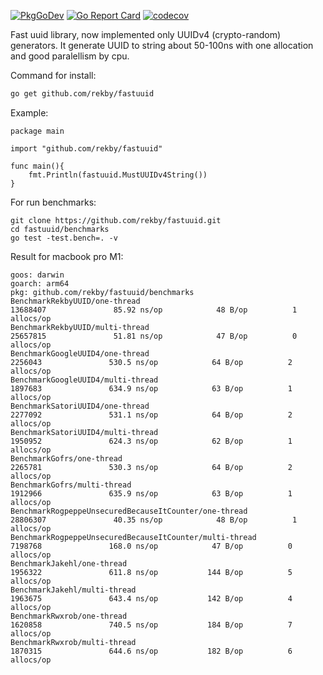 [![PkgGoDev](https://pkg.go.dev/badge/github.com/rekby/fastuuid)](https://pkg.go.dev/github.com/rekby/fastuuid)
[![Go Report Card](https://goreportcard.com/badge/github.com/rekby/fastuuid)](https://goreportcard.com/report/github.com/rekby/fastuuid)
[![codecov](https://codecov.io/gh/rekby/fastuuid/branch/main/graph/badge.svg?token=AIGUP7QYV2)](https://codecov.io/gh/rekby/fastuuid)

Fast uuid library, now implemented only UUIDv4 (crypto-random) generators.
It generate UUID to string about 50-100ns with one allocation and good paralellism by cpu.

Command for install:

```bash
go get github.com/rekby/fastuuid
```

Example:

```golang
package main

import "github.com/rekby/fastuuid"

func main(){
	fmt.Println(fastuuid.MustUUIDv4String())
}

```

For run benchmarks:

```
git clone https://github.com/rekby/fastuuid.git
cd fastuuid/benchmarks
go test -test.bench=. -v
```

Result for macbook pro M1:

```
goos: darwin
goarch: arm64
pkg: github.com/rekby/fastuuid/benchmarks
BenchmarkRekbyUUID/one-thread                                        13688407               85.92 ns/op            48 B/op          1 allocs/op
BenchmarkRekbyUUID/multi-thread                                      25657815               51.81 ns/op            47 B/op          0 allocs/op
BenchmarkGoogleUUID4/one-thread                                       2256043               530.5 ns/op            64 B/op          2 allocs/op
BenchmarkGoogleUUID4/multi-thread                                     1897683               634.9 ns/op            63 B/op          1 allocs/op
BenchmarkSatoriUUID4/one-thread                                       2277092               531.1 ns/op            64 B/op          2 allocs/op
BenchmarkSatoriUUID4/multi-thread                                     1950952               624.3 ns/op            62 B/op          1 allocs/op
BenchmarkGofrs/one-thread                                             2265781               530.3 ns/op            64 B/op          2 allocs/op
BenchmarkGofrs/multi-thread                                           1912966               635.9 ns/op            63 B/op          1 allocs/op
BenchmarkRogpeppeUnsecuredBecauseItCounter/one-thread                28806307               40.35 ns/op            48 B/op          1 allocs/op
BenchmarkRogpeppeUnsecuredBecauseItCounter/multi-thread               7198768               168.0 ns/op            47 B/op          0 allocs/op
BenchmarkJakehl/one-thread                                            1956322               611.8 ns/op           144 B/op          5 allocs/op
BenchmarkJakehl/multi-thread                                          1963675               643.4 ns/op           142 B/op          4 allocs/op
BenchmarkRwxrob/one-thread                                            1620858               740.5 ns/op           184 B/op          7 allocs/op
BenchmarkRwxrob/multi-thread                                          1870315               644.6 ns/op           182 B/op          6 allocs/op
```

